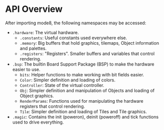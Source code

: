 
# API Overview
After importing mode8, the following namespaces may be accessed:

* `.hardware`: The virtual hardware.
    * `.constants`: Useful constants used everywhere else.
    * `.memory`: Big buffers that hold graphics, tilemaps, Object information and palettes.
    * `.registers`: "Registers". Smaller buffers and variables that control rendering.
* `.bsp`: The builtin Board Support Package (BSP) to make the hardware easier to use.
    * `bits`: Helper functions to make working with bit fields easier.
    * `Color`: Simpler definition and loading of colors.
    * `Controller`: State of the virtual controller.
    * `Obj`: Simpler definition and manipulation of Objects and loading of Object graphics.
    * `RenderParams`: Functions used for manipulating the hardware registers that control rendering.
    * `Tile`: Simpler definition and loading of Tiles and Tile graphics.
* `.magic`: Contains the init (poweron), deinit (poweroff) and tick functions used to drive everything.